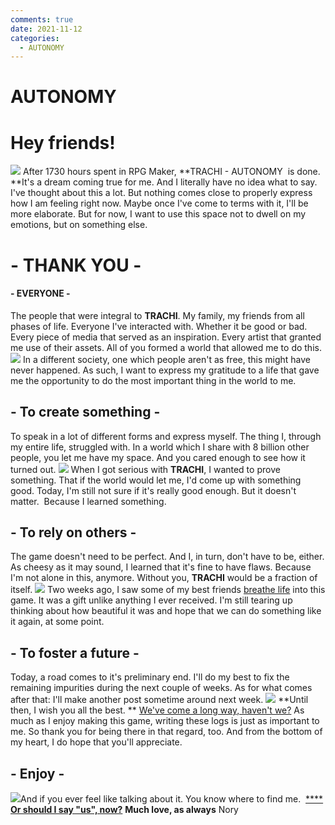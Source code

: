 ```yaml
---
comments: true
date: 2021-11-12
categories:
  - AUTONOMY
---
```


# AUTONOMY

# Hey friends!
![](https://img.itch.zone/aW1nLzc0MjEwNjEucG5n/original/gCiPIc.png)
After 1730 hours spent in RPG Maker, **TRACHI - AUTONOMY  is done. **It's a dream coming true for me. And I literally have no idea what to say. I've thought about this a lot. But nothing comes close to properly express how I am feeling right now.
Maybe once I've come to terms with it, I'll be more elaborate. But for now, I want to use this space not to dwell on my emotions, but on something else.
# - THANK YOU -
#### **- EVERYONE -**

<!-- more -->
The people that were integral to **TRACHI**. My family, my friends from all phases of life. Everyone I've interacted with. Whether it be good or bad. Every piece of media that served as an inspiration. Every artist that granted me use of their assets. All of you formed a world that allowed me to do this.
![](https://img.itch.zone/aW1nLzc0MjEzMzIucG5n/original/VN%2Fl%2BM.png)
In a different society, one which people aren't as free, this might have never happened. As such, I want to express my gratitude to a life that gave me the opportunity to do the most important thing in the world to me.

## - To create something -
To speak in a lot of different forms and express myself. The thing I, through my entire life, struggled with. In a world which I share with 8 billion other people, you let me have my space. And you cared enough to see how it turned out.
![](https://img.itch.zone/aW1nLzc0MjE1NjgucG5n/original/iX4dJq.png)
When I got serious with **TRACHI**, I wanted to prove something. That if the world would let me, I'd come up with something good. Today, I'm still not sure if it's really good enough. But it doesn't matter.  Because I learned something.

## - To rely on others -
The game doesn't need to be perfect. And I, in turn, don't have to be, either. As cheesy as it may sound, I learned that it's fine to have flaws. Because I'm not alone in this, anymore. Without you, **TRACHI** would be a fraction of itself.
![](https://img.itch.zone/aW1nLzc0MjE1MjgucG5n/original/g7lgz9.png)
Two weeks ago, I saw some of my best friends [breathe life](https://noury.itch.io/trachi/devlog/310392/you-can-see-it-too) into this game. It was a gift unlike anything I ever received. I'm still tearing up thinking about how beautiful it was and hope that we can do something like it again, at some point.

## - To foster a future -
Today, a road comes to it's preliminary end. I'll do my best to fix the remaining impurities during the next couple of weeks. As for what comes after that: I'll make another post sometime around next week.
![](https://img.itch.zone/aW1nLzc0MjE2MjgucG5n/original/x7X5gL.png)
**Until then, I wish you all the best. **
[We've come a long way, haven't we?](https://rpgmaker.net/games/11250/blog/21931/)
As much as I enjoy making this game, writing these logs is just as important to me. So thank you for being there in that regard, too. And from the bottom of my heart, I do hope that you'll appreciate.

## - Enjoy -
![](https://img.itch.zone/aW1nLzc0MjE0MTYucG5n/original/GiI33p.png)And if you ever feel like talking about it. You know where to find me. 
[****](https://discord.gg/xxgCpgBHZv)
[**Or should I say "us", now?**](https://discord.gg/xxgCpgBHZv)
**Much love, as always**
Nory
